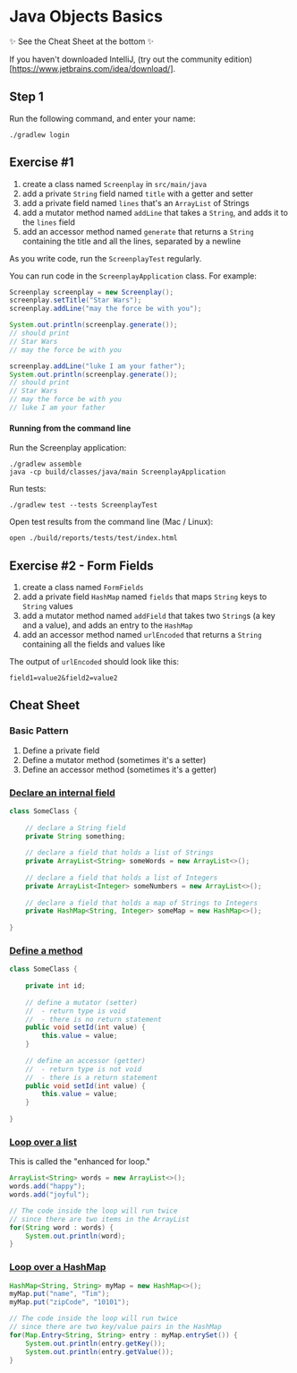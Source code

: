 # Java Objects Basics

✨ See the Cheat Sheet at the bottom ✨

If you haven't downloaded IntelliJ, (try out the community edition)[https://www.jetbrains.com/idea/download/].

## Step 1

Run the following command, and enter your name:

```
./gradlew login
```

## Exercise #1

1. create a class named `Screenplay` in `src/main/java`
1. add a private `String` field named `title` with a getter and setter
1. add a private field named `lines` that's an `ArrayList` of Strings
1. add a mutator method named `addLine` that takes a `String`, and adds it to the `lines` field
1. add an accessor method named `generate` that returns a `String` containing the title and all the lines, separated by a newline

As you write code, run the `ScreenplayTest` regularly.

You can run code in the `ScreenplayApplication` class. For example:

```java
Screenplay screenplay = new Screenplay();
screenplay.setTitle("Star Wars");
screenplay.addLine("may the force be with you");

System.out.println(screenplay.generate());
// should print
// Star Wars
// may the force be with you

screenplay.addLine("luke I am your father");
System.out.println(screenplay.generate());
// should print
// Star Wars
// may the force be with you
// luke I am your father
```

#### Running from the command line

Run the Screenplay application:

```
./gradlew assemble
java -cp build/classes/java/main ScreenplayApplication
```

Run tests:

```
./gradlew test --tests ScreenplayTest
```

Open test results from the command line (Mac / Linux):

```
open ./build/reports/tests/test/index.html
```

## Exercise #2 - Form Fields

1. create a class named `FormFields`
1. add a private field `HashMap` named `fields` that maps `String` keys to `String` values
1. add a mutator method named `addField` that takes two `String`s (a key and a value), and adds an entry to the `HashMap`
1. add an accessor method named `urlEncoded` that returns a `String` containing all the fields and values like

The output of `urlEncoded` should look like this:
   
```
field1=value2&field2=value2
```

## Cheat Sheet

### Basic Pattern

1. Define a private field
1. Define a mutator method (sometimes it's a setter)
1. Define an accessor method (sometimes it's a getter)

### [Declare an internal field](https://docs.oracle.com/javase/tutorial/java/javaOO/variables.html)

```java
class SomeClass {
    
    // declare a String field
    private String something;
    
    // declare a field that holds a list of Strings
    private ArrayList<String> someWords = new ArrayList<>();
    
    // declare a field that holds a list of Integers
    private ArrayList<Integer> someNumbers = new ArrayList<>();
    
    // declare a field that holds a map of Strings to Integers
    private HashMap<String, Integer> someMap = new HashMap<>();
    
}
```


### [Define a method](https://docs.oracle.com/javase/tutorial/java/javaOO/methods.html)

```java
class SomeClass {
    
    private int id;
    
    // define a mutator (setter)
    //  - return type is void   
    //  - there is no return statement   
    public void setId(int value) {
        this.value = value;
    }
    
    // define an accessor (getter)
    //  - return type is not void   
    //  - there is a return statement   
    public void setId(int value) {
        this.value = value;
    }
    
}
```


### [Loop over a list](https://docs.oracle.com/javase/tutorial/java/nutsandbolts/for.html)

This is called the "enhanced for loop."

```java
ArrayList<String> words = new ArrayList<>();
words.add("happy");
words.add("joyful");

// The code inside the loop will run twice 
// since there are two items in the ArrayList
for(String word : words) {
    System.out.println(word);
}
```


### [Loop over a HashMap](https://mkyong.com/java/how-to-loop-a-map-in-java/)

```java
HashMap<String, String> myMap = new HashMap<>();
myMap.put("name", "Tim");
myMap.put("zipCode", "10101");

// The code inside the loop will run twice 
// since there are two key/value pairs in the HashMap
for(Map.Entry<String, String> entry : myMap.entrySet()) {
    System.out.println(entry.getKey());
    System.out.println(entry.getValue());
}
```
